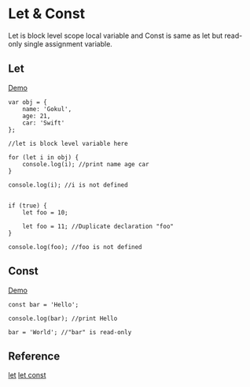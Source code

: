 # Let & Const

Let is block level scope local variable and Const is same as let but read-only single assignment variable.


## Let

<a href="http://goo.gl/UaqMoj" target="_blank">Demo</a>

````
var obj = {
	name: 'Gokul',
	age: 21,
	car: 'Swift'
};

//let is block level variable here

for (let i in obj) {
	console.log(i); //print name age car
}

console.log(i); //i is not defined

````

````

if (true) {
	let foo = 10;

	let foo = 11; //Duplicate declaration "foo"
}

console.log(foo); //foo is not defined

````


## Const

<a href="http://goo.gl/DdQ10l" target="_blank">Demo</a>

````
const bar = 'Hello';

console.log(bar); //print Hello

bar = 'World'; //"bar" is read-only

````


## Reference

<a href="https://developer.mozilla.org/en-US/docs/Web/JavaScript/Reference/Statements/let" target="_blank">let</a>
<a href="http://babeljs.io/docs/learn-es2015/#let-const" target="_blank">let const</a>